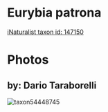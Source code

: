 
Eurybia patrona
===============
  
[iNaturalist taxon id: 147150](https://www.inaturalist.org/taxa/147150)
# Photos

## by: Dario Taraborelli
  
![taxon54448745](https://inaturalist-open-data.s3.amazonaws.com/photos/58801374/medium.jpg)